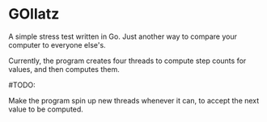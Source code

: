 # GOllatz

A simple stress test written in Go. Just another way to compare your computer to everyone else's.

Currently, the program creates four threads to compute step counts for values, and then computes them.

#TODO:

Make the program spin up new threads whenever it can, to accept the next value to be computed.
